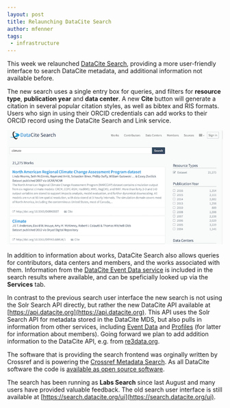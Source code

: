```yaml
---
layout: post
title: Relaunching DataCite Search
author: mfenner
tags:
 - infrastructure
---
```


This week we relaunched [DataCite Search](https://search.datacite.org), providing a more user-friendly interface to search DataCite metadata, and additional information not available before.

The new search uses a single entry box for queries, and filters for **resource type**, **publication year** and **data center**. A new **Cite** button will generate a citation in several popular citation styles, as well as bibtex and RIS formats. Users who sign in using their ORCID credentials can add works to their ORCID record using the DataCite Search and Link service.

![](/assets/images/2016/07/search.png)

In addition to information about works, DataCite Search also allows queries for contributors, data centers and members, and the works associated with them. Information from the [DataCite Event Data service](https://www.datacite.org/eventdata.html) is included in the search results where available, and can be speficially looked up via the **Services** tab.

In contrast to the previous search user interface the new search is not using the Solr Search API directly, but rather the new DataCite API available at [https://api.datacite.org](https://api.datacite.org). This API uses the Solr Search API for metadata stored in the DataCite MDS, but also pulls in information from other services, including [Event Data](https://www.datacite.org/eventdata.html) and [Profiles](https://www.datacite.org/profiles.html) (for latter for information about members). Going forward we plan to add addition information to the DataCite API, e.g. from [re3data.org](http://www.re3data.org/).

The software that is providing the search frontend was orginally written by Crossref and is powering the [Crossref Metadata Search](http://search.crossref.org/). As all DataCite software the code is [available as open source software](https://github.com/crosscite/doi-metadata-search).

The search has been running as **Labs Search** since last August and many users have provided valuable feedback. The old search user interface is still available at [https://search.datacite.org/ui](https://search.datacite.org/ui).
